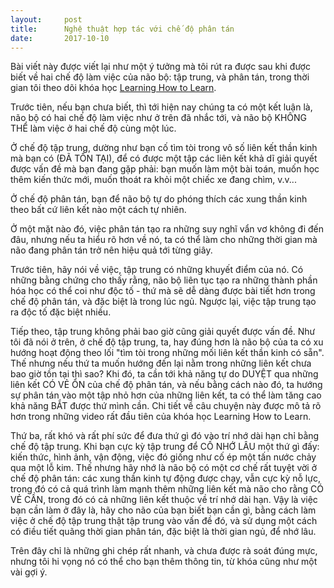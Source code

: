 ```yaml
---
layout:     post
title:      Nghệ thuật hợp tác với chế độ phân tán
date:       2017-10-10
---
```


Bài viết này được viết lại như một ý tưởng mà tôi rút ra được sau khi được biết về hai chế độ làm việc của não bộ:
tập trung, và phân tán, trong thời gian tôi theo dõi khóa học [Learning How to Learn][lhtl].

Trước tiên, nếu bạn chưa biết, thì tới hiện nay chúng ta có một kết luận là, não bộ có hai chế độ làm việc như ở 
trên đã nhắc tới, và não bộ KHÔNG THỂ làm việc ở hai chế độ cùng một lúc.

Ở chế độ tập trung, dường như bạn cố tìm tòi trong vô số liên kết thần kinh mà bạn có (ĐÃ TỒN TẠI), để có được một 
tập các liên kết khả dĩ giải quyết được vấn đề mà bạn đang gặp phải: bạn muốn làm một bài toán, muốn học thêm kiến
thức mới, muốn thoát ra khỏi một chiếc xe đang chìm, v.v...

Ở chế độ phân tán, bạn để não bộ tự do phóng thích các xung thần kinh theo bất cứ liên kết nào một cách tự nhiên.

Ở một mặt nào đó, việc phân tán tạo ra những suy nghĩ vẩn vơ không đi đến đâu, nhưng nếu ta hiểu rõ hơn về nó, ta 
có thể làm cho những thời gian mà não đang phân tán trở nên hiệu quả tới từng giây.

Trước tiên, hãy nói về việc, tập trung có những khuyết điểm của nó. Có những bằng chứng cho thấy rằng, não bộ liên
tục tạo ra những thành phần hóa học có thể coi như độc tố - thứ mà sẽ dễ dàng được bài tiết hơn trong chế độ phân 
tán, và đặc biệt là trong lúc ngủ. Ngược lại, việc tập trung tạo ra độc tố đặc biệt nhiều.

Tiếp theo, tập trung không phải bao giờ cũng giải quyết được vấn đề. Như tôi đã nói ở trên, ở chế độ tập trung, 
ta, hay đúng hơn là não bộ của ta có xu hướng hoạt động theo lối "tìm tòi trong những mối liên kết thần kinh có sẵn".
Thế nhưng nếu thứ ta muốn hướng đến lại nằm trong những liên kết chưa bao giờ tồn tại thì sao? Khi đó, ta cần tới 
khả năng tự do DUYỆT qua những liên kết CÓ VẺ ỔN của chế độ phân tán, và nếu bằng cách nào đó, ta hướng sự phân tán
vào một tập nhỏ hơn của những liên kết, ta có thể làm tăng cao khả năng BẮT được thứ mình cần. Chi tiết về câu 
chuyện này được mô tả rõ hơn trong những video rất đầu tiên của khóa học Learning How to Learn.

Thứ ba, rất khó và rất phí sức để đưa thứ gì đó vào trí nhớ dài hạn chỉ bằng chế độ tập trung. Khi bạn cực kỳ 
tập trung để CỐ NHỚ LÂU một thứ gì đấy: kiến thức, hình ảnh, vận động, việc đó giống như cố ép một tấn nước chảy
qua một lỗ kim. Thế nhưng hãy nhớ là não bộ có một cơ chế rất tuyệt vời ở chế độ phân tán: các xung thần kinh tự
động được chạy, vẫn cực kỳ nỗ lực, trong đó có cả quá trình làm mạnh thêm những liên kết mà não cho rằng CÓ VẺ CẦN,
trong đó có cả những liên kết thuộc về trí nhớ dài hạn. Vậy là việc bạn cần làm ở đây là, hãy cho não của bạn biết
bạn cần gì, bằng cách làm việc ở chế độ tập trung thật tập trung vào vấn đề đó, và sử dụng một cách có điều tiết
quãng thời gian phân tán, đặc biệt là thời gian ngủ, để nhớ lâu.

Trên đây chỉ là những ghi chép rất nhanh, và chưa được rà soát đúng mực, nhưng tôi hi vọng nó có thể cho bạn thêm
thông tin, từ khóa cũng như một vài gợi ý.


[lhtl]: https://www.coursera.org/learn/learning-how-to-learn